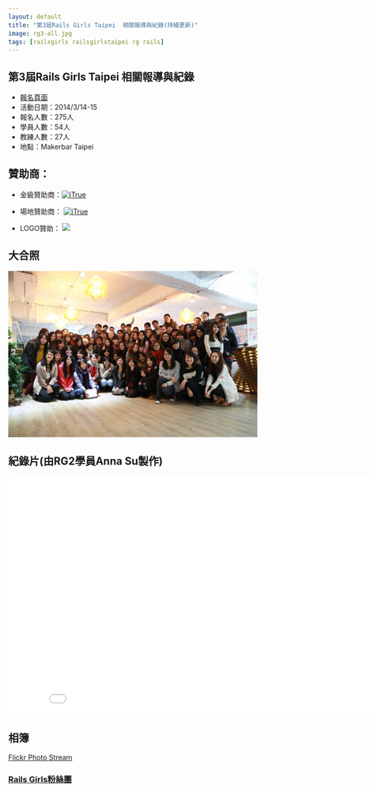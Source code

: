 ```yaml
---
layout: default
title: "第3屆Rails Girls Taipei  相關報導與紀錄(持續更新)"
image: rg3-all.jpg
tags: [railsgirls railsgirlstaipei rg rails]
---
```


## 第3屆Rails Girls Taipei  相關報導與紀錄

* [報名頁面](http://railsgirls.kktix.cc/events/rg-taipei-3)
* 活動日期：2014/3/14-15
* 報名人數：275人
*  學員人數：54人
*  教練人數：27人
*  地點：Makerbar Taipei

## 贊助商：

*  金級贊助商：<a href="http://www.itrue.com.tw"><img width="161" alt="iTrue" src="http://railsgirls.com/images/itrue_logo.png"></a>
 
*  場地贊助商： <a href="http://verywed.com/"><img width="161" alt="iTrue" src="http://railsgirls.com/images/verywed.jpg"></a>
*  LOGO贊助： <a href="http://www.about.me/daylightroad"><img src="http://railsgirls.com/images/daylight-logo.png"/></a>

## 大合照
![](/images/posts/rg3-all.jpg)

## 紀錄片(由RG2學員Anna Su製作)

<center>
<iframe width="853" height="480" src="//www.youtube.com/embed/ve9NKoSgjLk" frameborder="0" allowfullscreen></iframe></center>

## 相簿
[Flickr Photo Stream](https://www.flickr.com/photos/101459721@N04/sets/72157643468328485)

### [Rails Girls粉絲團](https://www.facebook.com/railsgirlstw)